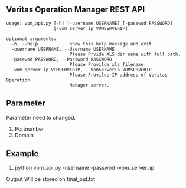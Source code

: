 Veritas Operation Manager REST API
---------------------------------
```
usage: vom_api.py [-h] [-username USERNAME] [-passwod PASSWORD]
                  [-vom_server_ip VOMSERVERIP]

optional arguments:
  -h, --help            show this help message and exit
  -username USERNAME, --Username USERNAME
                        Please Prvide XLS dir name with full path.
  -passwod PASSWORD, --Password PASSWORD
                        Please Provilde xls filename.
  -vom_server_ip VOMSERVERIP, --VomServerIp VOMSERVERIP
                        Please Provilde IP address of Veritas Operation
                        Manager server.
```
Parameter
---------
Parameter need to changed.
1. Portnumber
2. Domain

Example
-------

1.  python vom_api.py  -username <username> -passwod <password> -vom_server_ip <VOM server IP>

Output Will be stored on final_out.txt
